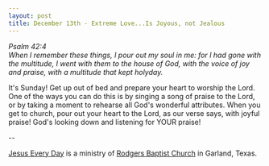 ```yaml
---
layout: post
title: December 13th - Extreme Love...Is Joyous, not Jealous
---
```


_Psalm 42:4  
When I remember these things, I pour out my soul in me: for I had
gone with the multitude, I went with them to the house of God, with
the voice of joy and praise, with a multitude that kept holyday._

It's Sunday! Get up out of bed and prepare your heart to worship
the Lord. One of the ways you can do this is by singing a song of
praise to the Lord, or by taking a moment to rehearse all God's
wonderful attributes. When you get to church, pour out your heart to
the Lord, as our verse says, with joyful praise! God's looking down
and listening for YOUR praise!

 --

<a href=http://jesuseveryday.net>Jesus Every Day</a> is a ministry of <a href=http://rodgersbaptist.net>Rodgers Baptist Church</a> in Garland, Texas.
